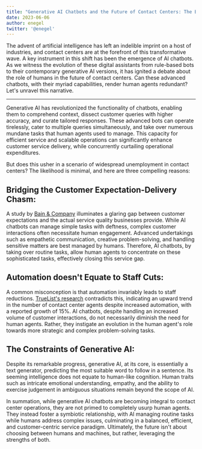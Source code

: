 ```yaml
---
title: "Generative AI Chatbots and the Future of Contact Centers: The Balance Between Human and Machine"
date: 2023-06-06
author: enegel
twitter: '@enegel'
---
```


The advent of artificial intelligence has left an indelible imprint on a host of industries, and contact centers are at the forefront of this transformative wave. A key instrument in this shift has been the emergence of AI chatbots. As we witness the evolution of these digital assistants from rule-based bots to their contemporary generative AI versions, it has ignited a debate about the role of humans in the future of contact centers. Can these advanced chatbots, with their myriad capabilities, render human agents redundant? Let's unravel this narrative.

---

Generative AI has revolutionized the functionality of chatbots, enabling them to comprehend context, dissect customer queries with higher accuracy, and curate tailored responses. These advanced bots can operate tirelessly, cater to multiple queries simultaneously, and take over numerous mundane tasks that human agents used to manage. This capacity for efficient service and scalable operations can significantly enhance customer service delivery, while concurrently curtailing operational expenditures.

But does this usher in a scenario of widespread unemployment in contact centers? The likelihood is minimal, and here are three compelling reasons:

## Bridging the Customer Expectation-Delivery Chasm: 
A study by [Bain & Company](https://www.bain.com/contentassets/41326e0918834cd1a0102fdd0810535d/bb_closing_delivery_gap.pdf) illuminates a glaring gap between customer expectations and the actual service quality businesses provide. While AI chatbots can manage simple tasks with deftness, complex customer interactions often necessitate human engagement. Advanced undertakings such as empathetic communication, creative problem-solving, and handling sensitive matters are best managed by humans. Therefore, AI chatbots, by taking over routine tasks, allow human agents to concentrate on these sophisticated tasks, effectively closing this service gap.

## Automation doesn't Equate to Staff Cuts: 
A common misconception is that automation invariably leads to staff reductions. [TrueList's research](https://truelist.co/blog/call-center-statistics/#:~:text=The%20average%20call%20center%20calls,industry%20you're%20working%20in. ) contradicts this, indicating an upward trend in the number of contact center agents despite increased automation, with a reported growth of 15%. AI chatbots, despite handling an increased volume of customer interactions, do not necessarily diminish the need for human agents. Rather, they instigate an evolution in the human agent's role towards more strategic and complex problem-solving tasks.

## The Constraints of Generative AI: 
Despite its remarkable progress, generative AI, at its core, is essentially a text generator, predicting the most suitable word to follow in a sentence. Its seeming intelligence does not equate to human-like cognition. Human traits such as intricate emotional understanding, empathy, and the ability to exercise judgement in ambiguous situations remain beyond the scope of AI.

In summation, while generative AI chatbots are becoming integral to contact center operations, they are not primed to completely usurp human agents. They instead foster a symbiotic relationship, with AI managing routine tasks while humans address complex issues, culminating in a balanced, efficient, and customer-centric service paradigm. Ultimately, the future isn't about choosing between humans and machines, but rather, leveraging the strengths of both.